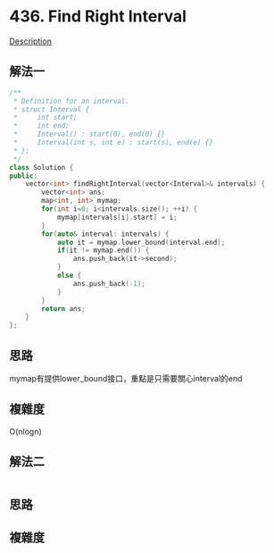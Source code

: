 # 436. Find Right Interval

[Description](https://leetcode.com/problems/find-right-interval/description/)

## 解法一
```C++
/**
 * Definition for an interval.
 * struct Interval {
 *     int start;
 *     int end;
 *     Interval() : start(0), end(0) {}
 *     Interval(int s, int e) : start(s), end(e) {}
 * };
 */
class Solution {
public:
    vector<int> findRightInterval(vector<Interval>& intervals) {
        vector<int> ans;
        map<int, int> mymap;
        for(int i=0; i<intervals.size(); ++i) {
            mymap[intervals[i].start] = i;
        }
        for(auto& interval: intervals) {
            auto it = mymap.lower_bound(interval.end);
            if(it != mymap.end()) {
                ans.push_back(it->second);
            }
            else {
                ans.push_back(-1);
            }
        }
        return ans;
    }
};
```

## 思路
mymap有提供lower_bound接口，重點是只需要關心interval的end

## 複雜度
O(nlogn)

## 解法二
```C++
```
## 思路

## 複雜度